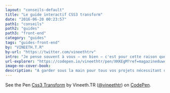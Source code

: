 ```yaml
---
layout: "conseils-default"
title: "Le guide interactif CSS3 transform"
date: "2016-06-20 00:23:57"
path1: "conseils"
path2: "guides"
path3: "front-end"
category: "guides"
tags: "guides-front-end"
by: "VINEETH.T.R"
by-url: "https://twitter.com/vineethtrv"
intro: "Je pense souvent à vous – en bien – c'est pour cette raison que je partage avec vous ce guide interactif pour comprendre les propriétés CSS3 Transform. La démo ci-dessous est à garder en favoris pour tous vos projets nécessitant des transform scale, transform rotate, transform opacity, etc. La bible de l'[animation Web](http://www.magazineduwebdesign.com/inspirations/ui-design/animations/) 2D et 3D en CSS3. Si vous avez le même type de guide pour les transitions en CSS3, je suis preneur."
url-explorer: "https://codepen.io/vineethtr/pen/XKKEgM?ref=magazineduwebdesign"
image-no-cover-book:
description: "A garder sous la main pour tous vos projets nécessitant des transform scale, transform rotate, transform opacity, etc."
---
```

<p data-height="382" data-theme-id="dark" data-slug-hash="XKKEgM" data-default-tab="html,result" data-user="vineethtr" data-embed-version="2" class="codepen">See the Pen <a href="https://codepen.io/vineethtr/pen/XKKEgM/">Css3 Transform</a> by Vineeth.TR (<a href="http://codepen.io/vineethtr">@vineethtr</a>) on <a href="http://codepen.io">CodePen</a>.</p>
<script async src="//assets.codepen.io/assets/embed/ei.js"></script>
